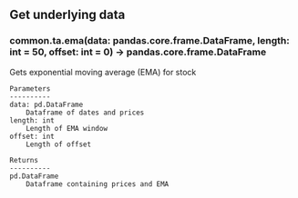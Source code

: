 ## Get underlying data 
### common.ta.ema(data: pandas.core.frame.DataFrame, length: int = 50, offset: int = 0) -> pandas.core.frame.DataFrame

Gets exponential moving average (EMA) for stock

    Parameters
    ----------
    data: pd.DataFrame
        Dataframe of dates and prices
    length: int
        Length of EMA window
    offset: int
        Length of offset

    Returns
    ----------
    pd.DataFrame
        Dataframe containing prices and EMA
